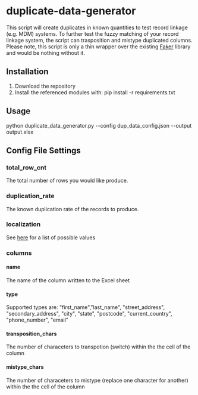 # duplicate-data-generator
This script will create duplicates in known quantities to test record linkage (e.g. MDM) systems.  To further test the fuzzy matching of your record linkage system, the script can trasposition and mistype duplicated columns.  Please note, this script is only a thin wrapper over the existing [Faker](https://github.com/joke2k/faker) library and would be nothing without it.

## Installation
1. Download the repository
2. Install the referenced modules with: pip install -r requirements.txt

## Usage
python duplicate_data_generator.py --config dup_data_config.json --output output.xlsx

## Config File Settings
### total_row_cnt
The total number of rows you would like produce.
### duplication_rate
The known duplication rate of the records to produce.
### localization
See [here](https://faker.readthedocs.io/en/master/locales.html) for a list of possible values
### columns
#### name
The name of the column written to the Excel sheet
#### type
Supported types are: "first_name","last_name", "street_address", "secondary_address", "city", "state", "postcode", "current_country", "phone_number", "email"
#### transposition_chars
The number of characeters to transpotion (switch) within the the cell of the column
#### mistype_chars
The number of characeters to mistype (replace one character for another) within the the cell of the column


